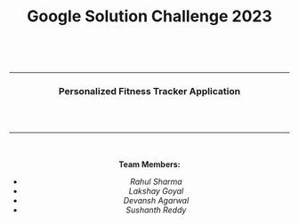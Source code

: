 <h1><center><b>Google</b> Solution Challenge 2023</center></h1>
<br>
<br>
<br><hr>
<center>
<h3> Personalized Fitness Tracker Application</h3>
<br>
<br>
<hr>
<br><br><b> Team Members:</b>
<i>
<ul>
<li>Rahul Sharma</li>
<li>Lakshay Goyal</li>
<li>Devansh Agarwal</li>
<li>Sushanth Reddy</li>
</ul></i></center>

